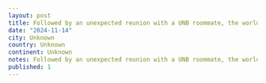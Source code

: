 ```yaml
---
layout: post
title: Followed by an unexpected reunion with a UNB roommate, the world is pretty small
date: "2024-11-14"
city: Unknown
country: Unknown
continent: Unknown
notes: Followed by an unexpected reunion with a UNB roommate, the world is pretty small
published: 1
---
```

